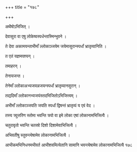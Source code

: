 +++
title = "१७८"

+++

 

अथैषोऽभिजित् । 

देवासुरा वा एषु लोकेष्वस्पर्धन्तास्मिन्भुवने । 

ते देवा अकामयन्ताभीमाँ ल्लोकाञ्जयेम जयेमासुरान्स्पर्धां भ्रातृव्यानिति ।

त एतं यज्ञमपश्यन् । 

तमाहरन् । 

तेनायजन्त । 

तेनेमाँ ल्लोकाअभ्यजयन्नजयन्स्पर्धां भ्रातृव्यानसुरान् । 

तद्यदिमाँ ल्लोकानभ्यजयंस्तदभिजितोऽभिजित्त्वम् । 

अभीमाँ ल्लोकाञ्जयति जयति स्पर्धां द्विषन्तं भ्रातृव्यं य एवं वेद । 

तस्य त्र्युत्तरिण स्तोमा भवन्ति त्रयो वा इमे लोका एषां
लोकानामभिजित्यै । 

चतुरावृतो भवन्ति चतस्रो दिशो दिशामेवाभिजित्यै । 

अभिवतीषु स्तुवन्त्येषामेव लोकानामभिजित्यै । 

आभीकमभिनिधनमभीवर्त आभीशवमित्येतानि सामानि भवन्त्येषामेव लोकानामभिजित्यै
१७८
